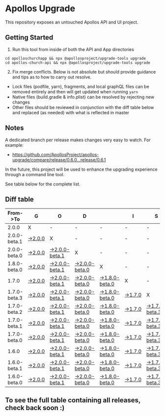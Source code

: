 # Apollos Upgrade

This repository exposes an untouched Apollos API and UI project.

## Getting Started

1. Run this tool from inside of both the API and App directories

```
cd apolloschurchapp && npx @apollosproject/upgrade-tools upgrade
cd apollos-church-api && npx @apollosproject/upgrade-tools upgrade
```

2. Fix merge conflicts. Below is not absolute but should provide guidance and tips as to how to carry out resolve.
* Lock files (podfile, yarn), fragments, and local graphQL files can be removed entirely and then will get updated when running `yarn`
* Native files (build.gradle & info.plist) can be resolved by rejecting new changes
* Other files should be reviewed in conjunction with the diff table below and replaced (as needed) with what is reflected in master

## Notes

A dedicated branch per release makes changes very easy
to watch. For example:

* https://github.com/ApollosProject/apollos-upgrade/compare/release/0.6.0...release/0.6.1

In the future, this project will be used to enhance the upgrading experience through a command line tool.

See table below for the complete list.

## Diff table

| From->To     | G                                                                                                        | O                                                                                                                      | D                                                                                                                      |                                                                                                                        | I                                                                                                        | S                                                                                                                      |                                                                                                                        | G                                                                                                                      | O                                                                                                                      | O                                                                                                        | D                                                                                                                      | !   |
| ------------ | -------------------------------------------------------------------------------------------------------- | ---------------------------------------------------------------------------------------------------------------------- | ---------------------------------------------------------------------------------------------------------------------- | ---------------------------------------------------------------------------------------------------------------------- | -------------------------------------------------------------------------------------------------------- | ---------------------------------------------------------------------------------------------------------------------- | ---------------------------------------------------------------------------------------------------------------------- | ---------------------------------------------------------------------------------------------------------------------- | ---------------------------------------------------------------------------------------------------------------------- | -------------------------------------------------------------------------------------------------------- | ---------------------------------------------------------------------------------------------------------------------- | --- |
| 2.0.0        | X                                                                                                        | -                                                                                                                      | -                                                                                                                      | -                                                                                                                      | -                                                                                                        | -                                                                                                                      | -                                                                                                                      | -                                                                                                                      | -                                                                                                                      | -                                                                                                        | -                                                                                                                      | -   |
| 2.0.0-beta.1 | [->2.0.0](https://github.com/ApollosProject/apollos-upgrade/compare/release/2.0.0-beta.1..release/2.0.0) | X                                                                                                                      | -                                                                                                                      | -                                                                                                                      | -                                                                                                        | -                                                                                                                      | -                                                                                                                      | -                                                                                                                      | -                                                                                                                      | -                                                                                                        | -                                                                                                                      | -   |
| 2.0.0-beta.0 | [->2.0.0](https://github.com/ApollosProject/apollos-upgrade/compare/release/2.0.0-beta.0..release/2.0.0) | [->2.0.0-beta.1](https://github.com/ApollosProject/apollos-upgrade/compare/release/2.0.0-beta.0..release/2.0.0-beta.1) | X                                                                                                                      | -                                                                                                                      | -                                                                                                        | -                                                                                                                      | -                                                                                                                      | -                                                                                                                      | -                                                                                                                      | -                                                                                                        | -                                                                                                                      | -   |
| 1.8.0-beta.0 | [->2.0.0](https://github.com/ApollosProject/apollos-upgrade/compare/release/1.8.0-beta.0..release/2.0.0) | [->2.0.0-beta.1](https://github.com/ApollosProject/apollos-upgrade/compare/release/1.8.0-beta.0..release/2.0.0-beta.1) | [->2.0.0-beta.0](https://github.com/ApollosProject/apollos-upgrade/compare/release/1.8.0-beta.0..release/2.0.0-beta.0) | X                                                                                                                      | -                                                                                                        | -                                                                                                                      | -                                                                                                                      | -                                                                                                                      | -                                                                                                                      | -                                                                                                        | -                                                                                                                      | -   |
| 1.7.0        | [->2.0.0](https://github.com/ApollosProject/apollos-upgrade/compare/release/1.7.0..release/2.0.0)        | [->2.0.0-beta.1](https://github.com/ApollosProject/apollos-upgrade/compare/release/1.7.0..release/2.0.0-beta.1)        | [->2.0.0-beta.0](https://github.com/ApollosProject/apollos-upgrade/compare/release/1.7.0..release/2.0.0-beta.0)        | [->1.8.0-beta.0](https://github.com/ApollosProject/apollos-upgrade/compare/release/1.7.0..release/1.8.0-beta.0)        | X                                                                                                        | -                                                                                                                      | -                                                                                                                      | -                                                                                                                      | -                                                                                                                      | -                                                                                                        | -                                                                                                                      | -   |
| 1.7.0-beta.3 | [->2.0.0](https://github.com/ApollosProject/apollos-upgrade/compare/release/1.7.0-beta.3..release/2.0.0) | [->2.0.0-beta.1](https://github.com/ApollosProject/apollos-upgrade/compare/release/1.7.0-beta.3..release/2.0.0-beta.1) | [->2.0.0-beta.0](https://github.com/ApollosProject/apollos-upgrade/compare/release/1.7.0-beta.3..release/2.0.0-beta.0) | [->1.8.0-beta.0](https://github.com/ApollosProject/apollos-upgrade/compare/release/1.7.0-beta.3..release/1.8.0-beta.0) | [->1.7.0](https://github.com/ApollosProject/apollos-upgrade/compare/release/1.7.0-beta.3..release/1.7.0) | X                                                                                                                      | -                                                                                                                      | -                                                                                                                      | -                                                                                                                      | -                                                                                                        | -                                                                                                                      | -   |
| 1.7.0-beta.2 | [->2.0.0](https://github.com/ApollosProject/apollos-upgrade/compare/release/1.7.0-beta.2..release/2.0.0) | [->2.0.0-beta.1](https://github.com/ApollosProject/apollos-upgrade/compare/release/1.7.0-beta.2..release/2.0.0-beta.1) | [->2.0.0-beta.0](https://github.com/ApollosProject/apollos-upgrade/compare/release/1.7.0-beta.2..release/2.0.0-beta.0) | [->1.8.0-beta.0](https://github.com/ApollosProject/apollos-upgrade/compare/release/1.7.0-beta.2..release/1.8.0-beta.0) | [->1.7.0](https://github.com/ApollosProject/apollos-upgrade/compare/release/1.7.0-beta.2..release/1.7.0) | [->1.7.0-beta.3](https://github.com/ApollosProject/apollos-upgrade/compare/release/1.7.0-beta.2..release/1.7.0-beta.3) | X                                                                                                                      | -                                                                                                                      | -                                                                                                                      | -                                                                                                        | -                                                                                                                      | -   |
| 1.7.0-beta.1 | [->2.0.0](https://github.com/ApollosProject/apollos-upgrade/compare/release/1.7.0-beta.1..release/2.0.0) | [->2.0.0-beta.1](https://github.com/ApollosProject/apollos-upgrade/compare/release/1.7.0-beta.1..release/2.0.0-beta.1) | [->2.0.0-beta.0](https://github.com/ApollosProject/apollos-upgrade/compare/release/1.7.0-beta.1..release/2.0.0-beta.0) | [->1.8.0-beta.0](https://github.com/ApollosProject/apollos-upgrade/compare/release/1.7.0-beta.1..release/1.8.0-beta.0) | [->1.7.0](https://github.com/ApollosProject/apollos-upgrade/compare/release/1.7.0-beta.1..release/1.7.0) | [->1.7.0-beta.3](https://github.com/ApollosProject/apollos-upgrade/compare/release/1.7.0-beta.1..release/1.7.0-beta.3) | [->1.7.0-beta.2](https://github.com/ApollosProject/apollos-upgrade/compare/release/1.7.0-beta.1..release/1.7.0-beta.2) | X                                                                                                                      | -                                                                                                                      | -                                                                                                        | -                                                                                                                      | -   |
| 1.7.0-beta.0 | [->2.0.0](https://github.com/ApollosProject/apollos-upgrade/compare/release/1.7.0-beta.0..release/2.0.0) | [->2.0.0-beta.1](https://github.com/ApollosProject/apollos-upgrade/compare/release/1.7.0-beta.0..release/2.0.0-beta.1) | [->2.0.0-beta.0](https://github.com/ApollosProject/apollos-upgrade/compare/release/1.7.0-beta.0..release/2.0.0-beta.0) | [->1.8.0-beta.0](https://github.com/ApollosProject/apollos-upgrade/compare/release/1.7.0-beta.0..release/1.8.0-beta.0) | [->1.7.0](https://github.com/ApollosProject/apollos-upgrade/compare/release/1.7.0-beta.0..release/1.7.0) | [->1.7.0-beta.3](https://github.com/ApollosProject/apollos-upgrade/compare/release/1.7.0-beta.0..release/1.7.0-beta.3) | [->1.7.0-beta.2](https://github.com/ApollosProject/apollos-upgrade/compare/release/1.7.0-beta.0..release/1.7.0-beta.2) | [->1.7.0-beta.1](https://github.com/ApollosProject/apollos-upgrade/compare/release/1.7.0-beta.0..release/1.7.0-beta.1) | X                                                                                                                      | -                                                                                                        | -                                                                                                                      | -   |
| 1.6.0        | [->2.0.0](https://github.com/ApollosProject/apollos-upgrade/compare/release/1.6.0..release/2.0.0)        | [->2.0.0-beta.1](https://github.com/ApollosProject/apollos-upgrade/compare/release/1.6.0..release/2.0.0-beta.1)        | [->2.0.0-beta.0](https://github.com/ApollosProject/apollos-upgrade/compare/release/1.6.0..release/2.0.0-beta.0)        | [->1.8.0-beta.0](https://github.com/ApollosProject/apollos-upgrade/compare/release/1.6.0..release/1.8.0-beta.0)        | [->1.7.0](https://github.com/ApollosProject/apollos-upgrade/compare/release/1.6.0..release/1.7.0)        | [->1.7.0-beta.3](https://github.com/ApollosProject/apollos-upgrade/compare/release/1.6.0..release/1.7.0-beta.3)        | [->1.7.0-beta.2](https://github.com/ApollosProject/apollos-upgrade/compare/release/1.6.0..release/1.7.0-beta.2)        | [->1.7.0-beta.1](https://github.com/ApollosProject/apollos-upgrade/compare/release/1.6.0..release/1.7.0-beta.1)        | [->1.7.0-beta.0](https://github.com/ApollosProject/apollos-upgrade/compare/release/1.6.0..release/1.7.0-beta.0)        | X                                                                                                        | -                                                                                                                      | -   |
| 1.6.0-beta.1 | [->2.0.0](https://github.com/ApollosProject/apollos-upgrade/compare/release/1.6.0-beta.1..release/2.0.0) | [->2.0.0-beta.1](https://github.com/ApollosProject/apollos-upgrade/compare/release/1.6.0-beta.1..release/2.0.0-beta.1) | [->2.0.0-beta.0](https://github.com/ApollosProject/apollos-upgrade/compare/release/1.6.0-beta.1..release/2.0.0-beta.0) | [->1.8.0-beta.0](https://github.com/ApollosProject/apollos-upgrade/compare/release/1.6.0-beta.1..release/1.8.0-beta.0) | [->1.7.0](https://github.com/ApollosProject/apollos-upgrade/compare/release/1.6.0-beta.1..release/1.7.0) | [->1.7.0-beta.3](https://github.com/ApollosProject/apollos-upgrade/compare/release/1.6.0-beta.1..release/1.7.0-beta.3) | [->1.7.0-beta.2](https://github.com/ApollosProject/apollos-upgrade/compare/release/1.6.0-beta.1..release/1.7.0-beta.2) | [->1.7.0-beta.1](https://github.com/ApollosProject/apollos-upgrade/compare/release/1.6.0-beta.1..release/1.7.0-beta.1) | [->1.7.0-beta.0](https://github.com/ApollosProject/apollos-upgrade/compare/release/1.6.0-beta.1..release/1.7.0-beta.0) | [->1.6.0](https://github.com/ApollosProject/apollos-upgrade/compare/release/1.6.0-beta.1..release/1.6.0) | X                                                                                                                      | -   |
| 1.6.0-beta.0 | [->2.0.0](https://github.com/ApollosProject/apollos-upgrade/compare/release/1.6.0-beta.0..release/2.0.0) | [->2.0.0-beta.1](https://github.com/ApollosProject/apollos-upgrade/compare/release/1.6.0-beta.0..release/2.0.0-beta.1) | [->2.0.0-beta.0](https://github.com/ApollosProject/apollos-upgrade/compare/release/1.6.0-beta.0..release/2.0.0-beta.0) | [->1.8.0-beta.0](https://github.com/ApollosProject/apollos-upgrade/compare/release/1.6.0-beta.0..release/1.8.0-beta.0) | [->1.7.0](https://github.com/ApollosProject/apollos-upgrade/compare/release/1.6.0-beta.0..release/1.7.0) | [->1.7.0-beta.3](https://github.com/ApollosProject/apollos-upgrade/compare/release/1.6.0-beta.0..release/1.7.0-beta.3) | [->1.7.0-beta.2](https://github.com/ApollosProject/apollos-upgrade/compare/release/1.6.0-beta.0..release/1.7.0-beta.2) | [->1.7.0-beta.1](https://github.com/ApollosProject/apollos-upgrade/compare/release/1.6.0-beta.0..release/1.7.0-beta.1) | [->1.7.0-beta.0](https://github.com/ApollosProject/apollos-upgrade/compare/release/1.6.0-beta.0..release/1.7.0-beta.0) | [->1.6.0](https://github.com/ApollosProject/apollos-upgrade/compare/release/1.6.0-beta.0..release/1.6.0) | [->1.6.0-beta.1](https://github.com/ApollosProject/apollos-upgrade/compare/release/1.6.0-beta.0..release/1.6.0-beta.1) | X   |

## To see the full table containing all releases, check back soon :)
